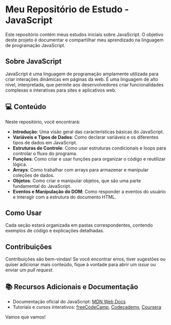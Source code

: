 # Meu Repositório de Estudo - JavaScript
 Este repositório contém meus estudos iniciais sobre JavaScript. O objetivo deste projeto é documentar e compartilhar meu aprendizado na linguagem de programação JavaScript.

## Sobre JavaScript

JavaScript é uma linguagem de programação amplamente utilizada para criar interações dinâmicas em páginas da web. É uma linguagem de alto nível, interpretada, que permite aos desenvolvedores criar funcionalidades complexas e interativas para sites e aplicativos web.

## 💻  Conteúdo 

Neste repositório, você encontrará:

- **Introdução**: Uma visão geral das características básicas do JavaScript.
- **Variáveis e Tipos de Dados**: Como declarar variáveis e os diferentes tipos de dados em JavaScript.
- **Estruturas de Controle**: Como usar estruturas condicionais e loops para controlar o fluxo do programa.
- **Funções**: Como criar e usar funções para organizar o código e reutilizar lógica.
- **Arrays**: Como trabalhar com arrays para armazenar e manipular coleções de dados.
- **Objetos**: Como criar e manipular objetos, que são uma parte fundamental do JavaScript.
- **Eventos e Manipulação do DOM**: Como responder a eventos do usuário e interagir com a estrutura do documento HTML.

## Como Usar

Cada seção estará organizada em pastas correspondentes, contendo exemplos de código e explicações detalhadas.

## Contribuições

Contribuições são bem-vindas! Se você encontrar erros, tiver sugestões ou quiser adicionar mais conteúdo, fique à vontade para abrir um *issue* ou enviar um *pull request*. 

## 📚 Recursos Adicionais e Documentação 

- Documentação oficial do JavaScript: [MDN Web Docs](https://developer.mozilla.org/pt-BR/docs/Web/JavaScript)
- Tutoriais e cursos interativos: [freeCodeCamp](https://www.freecodecamp.org/), [Codecademy](https://www.codecademy.com/), [Coursera](https://www.coursera.org/)

Vamos que vamos!
